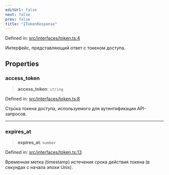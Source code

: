 ```yaml
---
editUrl: false
next: false
prev: false
title: "ITokenResponse"
---
```


Defined in: [src/interfaces/token.ts:4](https://github.com/zloishavrin/gigachat-node/blob/2cd93ba574de8045adaf64a14aee346c2a22e99e/src/interfaces/token.ts#L4)

Интерфейс, представляющий ответ с токеном доступа.

## Properties

### access\_token

> **access\_token**: `string`

Defined in: [src/interfaces/token.ts:8](https://github.com/zloishavrin/gigachat-node/blob/2cd93ba574de8045adaf64a14aee346c2a22e99e/src/interfaces/token.ts#L8)

Строка токена доступа, используемого для аутентификации API-запросов.

***

### expires\_at

> **expires\_at**: `number`

Defined in: [src/interfaces/token.ts:13](https://github.com/zloishavrin/gigachat-node/blob/2cd93ba574de8045adaf64a14aee346c2a22e99e/src/interfaces/token.ts#L13)

Временная метка (timestamp) истечения срока действия токена (в секундах с начала эпохи Unix).
